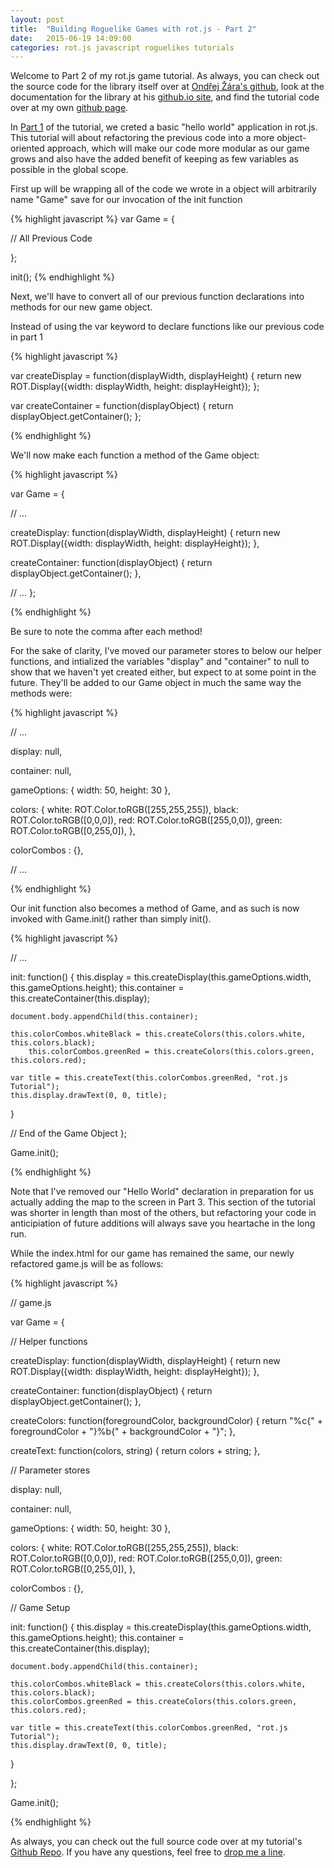 ```yaml
---
layout: post
title:  "Building Roguelike Games with rot.js - Part 2"
date:   2015-06-19 14:09:00
categories: rot.js javascript roguelikes tutorials
---
```

Welcome to Part 2 of my rot.js game tutorial. As always, you can check out the source code for the library itself over at [Ondřej Žára's github][ozgithub], look at the documentation for the library at his [github.io site][rot.js], and find the tutorial code over at my own [github page][projectgithub].

In [Part 1][part1] of the tutorial, we creted a basic "hello world" application in rot.js. This tutorial will about refactoring the previous code into a more object-oriented approach, which will make our code more modular as our game grows and also have the added benefit of keeping as few variables as possible in the global scope.

First up will be wrapping all of the code we wrote in a object will arbitrarily name "Game" save for our invocation of the init function

{% highlight javascript %}
var Game = {

// All Previous Code

};

init();
{% endhighlight %}

Next, we'll have to convert all of our previous function declarations into methods for our new game object.

Instead of using the var keyword to declare functions like our previous code in part 1

{% highlight javascript %}

var createDisplay = function(displayWidth, displayHeight) {
  return new ROT.Display({width: displayWidth, height: displayHeight});
};

var createContainer = function(displayObject) {
  return displayObject.getContainer();
};

{% endhighlight %}

We'll now make each function a method of the Game object:

{% highlight javascript %}

var Game = {
  
  // ...
  
  createDisplay: function(displayWidth, displayHeight) {
    return new ROT.Display({width: displayWidth, height: displayHeight});
  },

  createContainer: function(displayObject) {
    return displayObject.getContainer();
  },
  
  // ...
};

{% endhighlight %}

Be sure to note the comma after each method!

For the sake of clarity, I've moved our parameter stores to below our helper functions, and intialized the variables "display" and "container" to null to show that we haven't yet created either, but expect to at some point in the future. They'll be added to our Game object in much the same way the methods were:

{% highlight javascript %}

// ...

  display: null,
  
  container: null,
  
  gameOptions: {
    width: 50,
    height: 30
  },

  colors: {
    white:  ROT.Color.toRGB([255,255,255]),
    black: ROT.Color.toRGB([0,0,0]),
    red: ROT.Color.toRGB([255,0,0]),
    green: ROT.Color.toRGB([0,255,0]),
  },

  colorCombos : {},

// ...

{% endhighlight %}

Our init function also becomes a method of Game, and as such is now invoked with Game.init() rather than simply init().

{% highlight javascript %}

// ...

  init: function() {
    this.display = this.createDisplay(this.gameOptions.width, this.gameOptions.height);
    this.container = this.createContainer(this.display);
    
    document.body.appendChild(this.container);

    this.colorCombos.whiteBlack = this.createColors(this.colors.white, this.colors.black);
        this.colorCombos.greenRed = this.createColors(this.colors.green, this.colors.red);

    var title = this.createText(this.colorCombos.greenRed, "rot.js Tutorial");
    this.display.drawText(0, 0, title);
  }

// End of the Game Object
};

Game.init();

{% endhighlight %}

Note that I've removed our "Hello World" declaration in preparation for us actually adding the map to the screen in Part 3. This section of the tutorial was shorter in length than most of the others, but refactoring your code in anticipiation of future additions will always save you heartache in the long run.

While the index.html for our game has remained the same, our newly refactored game.js will be as follows:

{% highlight javascript %}

// game.js

var Game = {

  // Helper functions

  createDisplay: function(displayWidth, displayHeight) {
    return new ROT.Display({width: displayWidth, height: displayHeight});
  },

  createContainer: function(displayObject) {
    return displayObject.getContainer();
  },

  createColors: function(foregroundColor, backgroundColor) {
    return "%c{" + foregroundColor + "}%b{" + backgroundColor + "}";
  },

  createText: function(colors, string) {
    return colors + string;
  },

  // Parameter stores
  
  display: null,
  
  container: null,
  
  gameOptions: {
    width: 50,
    height: 30
  },

  colors: {
    white:  ROT.Color.toRGB([255,255,255]),
    black: ROT.Color.toRGB([0,0,0]),
    red: ROT.Color.toRGB([255,0,0]),
    green: ROT.Color.toRGB([0,255,0]),
  },

  colorCombos : {},

  // Game Setup
  
  init: function() {
    this.display = this.createDisplay(this.gameOptions.width, this.gameOptions.height);
    this.container = this.createContainer(this.display);
    
    document.body.appendChild(this.container);

    this.colorCombos.whiteBlack = this.createColors(this.colors.white, this.colors.black);
    this.colorCombos.greenRed = this.createColors(this.colors.green, this.colors.red);

    var title = this.createText(this.colorCombos.greenRed, "rot.js Tutorial");
    this.display.drawText(0, 0, title);
  }

};

Game.init();

{% endhighlight %}

As always, you can check out the full source code over at my tutorial's [Github Repo][projectgithub]. If you have any questions, feel free to [drop me a line][zlgithub].

[part1]: http://zlester.github.io/rot.js/javascript/roguelikes/tutorials/2015/06/13/rot.js-tutorial-part-1.html
[rot.js]: http://ondras.github.io/rot.js/hp/
[ozgithub]: https://github.com/ondras/rot.js
[zlgithub]: http://github.com/ZLester
[projectgithub]: https://github.com/ZLester/rot.js-Tutorial
